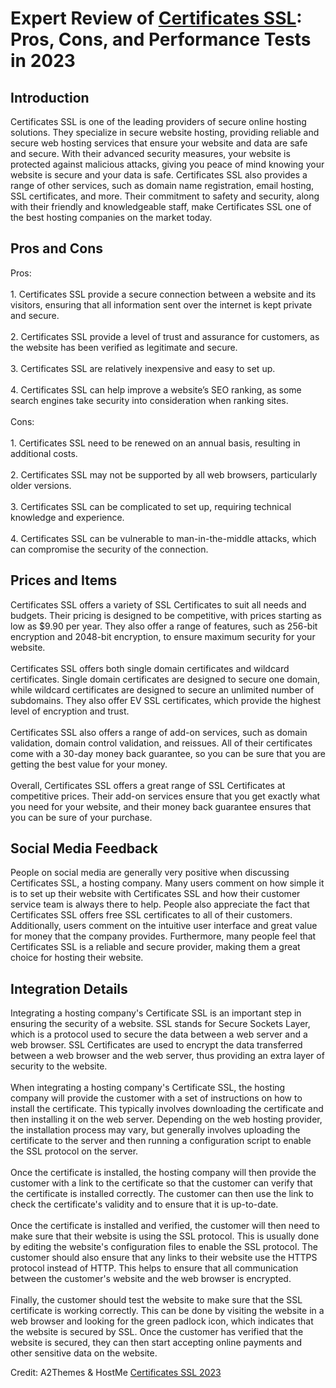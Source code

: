<h1>Expert Review of <a href="https://a2themes.com/certificates-ssl-reviews">Certificates SSL</a>: Pros, Cons, and Performance Tests in 2023</h1>
<h2>Introduction</h2>
Certificates SSL is one of the leading providers of secure online hosting solutions. They specialize in secure website hosting, providing reliable and secure web hosting services that ensure your website and data are safe and secure. With their advanced security measures, your website is protected against malicious attacks, giving you peace of mind knowing your website is secure and your data is safe. Certificates SSL also provides a range of other services, such as domain name registration, email hosting, SSL certificates, and more. Their commitment to safety and security, along with their friendly and knowledgeable staff, make Certificates SSL one of the best hosting companies on the market today.
<h2>Pros and Cons</h2>
Pros:<br><br>1. Certificates SSL provide a secure connection between a website and its visitors, ensuring that all information sent over the internet is kept private and secure.<br><br>2. Certificates SSL provide a level of trust and assurance for customers, as the website has been verified as legitimate and secure.<br><br>3. Certificates SSL are relatively inexpensive and easy to set up.<br><br>4. Certificates SSL can help improve a website’s SEO ranking, as some search engines take security into consideration when ranking sites.<br><br>Cons:<br><br>1. Certificates SSL need to be renewed on an annual basis, resulting in additional costs.<br><br>2. Certificates SSL may not be supported by all web browsers, particularly older versions.<br><br>3. Certificates SSL can be complicated to set up, requiring technical knowledge and experience.<br><br>4. Certificates SSL can be vulnerable to man-in-the-middle attacks, which can compromise the security of the connection.
<h2>Prices and Items</h2>
Certificates SSL offers a variety of SSL Certificates to suit all needs and budgets. Their pricing is designed to be competitive, with prices starting as low as $9.90 per year. They also offer a range of features, such as 256-bit encryption and 2048-bit encryption, to ensure maximum security for your website.<br><br>Certificates SSL offers both single domain certificates and wildcard certificates. Single domain certificates are designed to secure one domain, while wildcard certificates are designed to secure an unlimited number of subdomains. They also offer EV SSL certificates, which provide the highest level of encryption and trust.<br><br>Certificates SSL also offers a range of add-on services, such as domain validation, domain control validation, and reissues. All of their certificates come with a 30-day money back guarantee, so you can be sure that you are getting the best value for your money.<br><br>Overall, Certificates SSL offers a great range of SSL Certificates at competitive prices. Their add-on services ensure that you get exactly what you need for your website, and their money back guarantee ensures that you can be sure of your purchase.
<h2>Social Media Feedback</h2>
People on social media are generally very positive when discussing Certificates SSL, a hosting company. Many users comment on how simple it is to set up their website with Certificates SSL and how their customer service team is always there to help. People also appreciate the fact that Certificates SSL offers free SSL certificates to all of their customers. Additionally, users comment on the intuitive user interface and great value for money that the company provides. Furthermore, many people feel that Certificates SSL is a reliable and secure provider, making them a great choice for hosting their website.
<h2>Integration Details</h2>
Integrating a hosting company's Certificate SSL is an important step in ensuring the security of a website. SSL stands for Secure Sockets Layer, which is a protocol used to secure the data between a web server and a web browser. SSL Certificates are used to encrypt the data transferred between a web browser and the web server, thus providing an extra layer of security to the website.<br><br>When integrating a hosting company's Certificate SSL, the hosting company will provide the customer with a set of instructions on how to install the certificate. This typically involves downloading the certificate and then installing it on the web server. Depending on the web hosting provider, the installation process may vary, but generally involves uploading the certificate to the server and then running a configuration script to enable the SSL protocol on the server.<br><br>Once the certificate is installed, the hosting company will then provide the customer with a link to the certificate so that the customer can verify that the certificate is installed correctly. The customer can then use the link to check the certificate's validity and to ensure that it is up-to-date.<br><br>Once the certificate is installed and verified, the customer will then need to make sure that their website is using the SSL protocol. This is usually done by editing the website's configuration files to enable the SSL protocol. The customer should also ensure that any links to their website use the HTTPS protocol instead of HTTP. This helps to ensure that all communication between the customer's website and the web browser is encrypted.<br><br>Finally, the customer should test the website to make sure that the SSL certificate is working correctly. This can be done by visiting the website in a web browser and looking for the green padlock icon, which indicates that the website is secured by SSL. Once the customer has verified that the website is secured, they can then start accepting online payments and other sensitive data on the website.
<p>Credit: A2Themes & HostMe <a href="https://a2themes.com/certificates-ssl-reviews">Certificates SSL 2023</a></p>